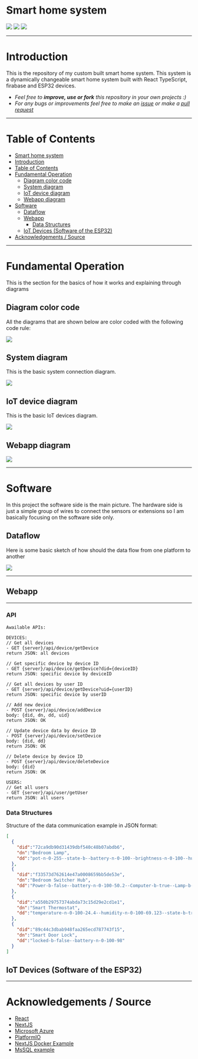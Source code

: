 # Smart home system

![](https://img.shields.io/github/v/release/martinvichnal/smart-home)
![](https://img.shields.io/github/last-commit/martinvichnal/smart-home)
![](https://img.shields.io/github/issues/martinvichnal/smart-home)

---

# Introduction

This is the repository of my custom built smart home system.
This system is a dynamically changeable smart home system built with React TypeScript, firabase and ESP32 devices.

-   _Feel free to **improve, use or fork** this repository in your own projects :)_
-   _For any bugs or improvements feel free to make an [issue](https://github.com/martinvichnal/pomodoro/issues) or make a [pull request](https://github.com/martinvichnal/pomodoro/pulls)_

---

# Table of Contents

-   [Smart home system](#smart-home-system)
-   [Introduction](#introduction)
-   [Table of Contents](#table-of-contents)
-   [Fundamental Operation](#fundamental-operation)
    -   [Diagram color code](#diagram-color-code)
    -   [System diagram](#system-diagram)
    -   [IoT device diagram](#iot-device-diagram)
    -   [Webapp diagram](#webapp-diagram)
-   [Software](#software)
    -   [Dataflow](#dataflow)
    -   [Webapp](#webapp)
        -   [Data Structures](#data-structures)
    -   [IoT Devices (Software of the ESP32)](#iot-devices-software-of-the-esp32)
-   [Acknowledgements / Source](#acknowledgements--source)

---

# Fundamental Operation

This is the section for the basics of how it works and explaining through diagrams

## Diagram color code

All the diagrams that are shown below are color coded with the following code rule:

[<img src="https://github.com/martinvichnal/smart-home/blob/main/doc/Color-codes.png"/>](https://github.com/martinvichnal/smart-home/blob/main/doc/Color-codes.png)

## System diagram

This is the basic system connection diagram.

[<img src="https://github.com/martinvichnal/smart-home/blob/main/doc/System-Diagram.png"/>](https://github.com/martinvichnal/smart-home/blob/main/doc/System-Diagram.png)

## IoT device diagram

This is the basic IoT devices diagram.

[<img src="https://github.com/martinvichnal/smart-home/blob/main/doc/IoT-Devices-Diagram.png"/>](https://github.com/martinvichnal/smart-home/blob/main/doc/IoT-Devices-Diagram.png)

## Webapp diagram

[<img src="https://github.com/martinvichnal/smart-home/blob/main/doc/Webapp-Diagram.png"/>](https://github.com/martinvichnal/smart-home/blob/main/doc/Webapp-Diagram.png)

---

# Software

In this project the software side is the main picture. The hardware side is just a simple group of wires to connect the sensors or extensions so I am basically focusing on the software side only.

## Dataflow

Here is some basic sketch of how should the data flow from one platform to another

[<img src="https://github.com/martinvichnal/smart-home/blob/main/doc/Data-flow.png"/>](https://github.com/martinvichnal/smart-home/blob/main/doc/Data-flow.png)

---

## Webapp

---

### API
```TS
Awailable APIs:

DEVICES:
// Get all devices
- GET {server}/api/device/getDevice 
return JSON: all devices

// Get specific device by device ID
- GET {server}/api/device/getDevice?did={deviceID} 
return JSON: specific device by deviceID

// Get all devices by user ID
- GET {server}/api/device/getDevice?uid={userID} 
return JSON: specific device by userID

// Add new device
- POST {server}/api/device/addDevice 
body: {did, dn, dd, uid}
return JSON: OK

// Update device data by device ID
- POST {server}/api/device/setDevice
body: {did, dd}
return JSON: OK

// Delete device by device ID
- POST {server}/api/device/deleteDevice
body: {did}
return JSON: OK

USERS:
// Get all users
- GET {server}/api/user/getUser
return JSON: all users
```

### Data Structures

Structure of the data communication example in JSON format:

```JSON
[
  {
    "did":"72ca9db90d31439dbf540c48b07abdb6",
    "dn":"Bedroom Lamp",
    "dd":"pot-n-0-255--state-b--battery-n-0-100--brightness-n-0-100--hue-n-0-255"
  },
  {
    "did":"f33573d762614e47a0008659bb5de53e",
    "dn":"Bedroom Switcher Hub",
    "dd":"Power-b-false--battery-n-0-100-50.2--Computer-b-true--Lamp-b-true--Fan-b-false--TV-b-false--Speaker-b-true--Air Conditioner-b-false--Door-b-false--Window-b-false"
  },
  {
    "did":"a550b29757374abda73c15d29e2cd1e1",
    "dn":"Smart Thermostat",
    "dd":"temperature-n-0-100-24.4--humidity-n-0-100-69.123--state-b-true--battery-n-0-100-24"
  },
  {
    "did":"89c44c3dbab948faa265ecd787743f15",
    "dn":"Smart Door Lock",
    "dd":"locked-b-false--battery-n-0-100-98"
  }
]
```

## IoT Devices (Software of the ESP32)

---

# Acknowledgements / Source

-   [React](https://react.dev/learn)
-   [NextJS](https://nextjs.org/)
-   [Microsoft Azure](https://azure.microsoft.com/en-us/)
-   [PlatformIO](https://platformio.org/)
-   [NextJS Docker Example](https://github.com/vercel/next.js/tree/canary/examples/with-docker-multi-env)
-   [MsSQL example](https://github.com/hohoaisan/simple-dockerized-nextjs-mssql)
